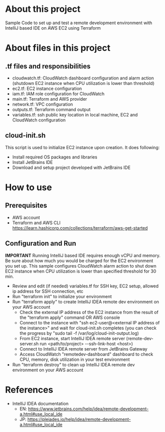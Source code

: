 # About this project

Sample Code to set up and test a remote development environment with IntelliJ based IDE on AWS EC2 using Terraform

# About files in this project
## .tf files and responsibilities
- cloudwatch.tf: CloudWatch dashboard configuration and alarm action (shutdown EC2 instance when CPU utilization is lower than threshold)
- ec2.tf: EC2 instance configuration
- iam.tf: IAM role configuration for CloudWatch
- main.tf: Terraform and AWS provider
- network.tf: VPC configuration
- outputs.tf: Terraform command output
- variables.tf: ssh public key location in local machine, EC2 and CloudWatch configuration

## cloud-init.sh
This script is used to initialize EC2 instance upon creation. It does following:
- Install required OS packages and libraries
- Install JetBrains IDE
- Download and setup project developed with JetBrains IDE

# How to use

## Prerequisites
- AWS account
- Terraform and AWS CLI https://learn.hashicorp.com/collections/terraform/aws-get-started

## Configuration and Run
**IMPORTANT** Running IntelliJ based IDE requires enough vCPU and memory. Be sure about how much you would be charged for the EC2 environment you set up. This sample configures CloudWatch alarm action to shut down EC2 instance when CPU utilization is lower than specified threshold for 30 min. 

- Review and edit (if needed) variables.tf for SSH key, EC2 setup, allowed ip address for SSH connection, etc
- Run "terraform init" to initialize your environment
- Run "terraform apply" to create IntelliJ IDEA remote dev environment on your AWS account
  - Check the external IP address of the EC2 instance from the result of the "terraform apply" command OR AWS console   
  - Connect to the instance with "ssh ec2-user@\<external IP address of the instance>" and wait for cloud-init.sh completes (you can check the progress by "sudo tail -f /var/log/cloud-init-output.log)
  - From EC2 instance, start IntelliJ IDEA remote server (remote-dev-server.sh run <path/to/project> --ssh-link-host \<host>)
  - Connect to IntelliJ IDEA remote server from JetBrains Gateway
  - Access CloudWatch "remotedev-dashboard" dashboard to check CPU, memory, disk utilization in your test environment 
- Run "terraform destroy" to clean up IntelliJ IDEA remote dev environment on your AWS account


# References
- IntelliJ IDEA documentation 
  - EN: https://www.jetbrains.com/help/idea/remote-development-a.html#use_local_ide
  - JP: https://pleiades.io/help/idea/remote-development-a.html#use_local_ide
